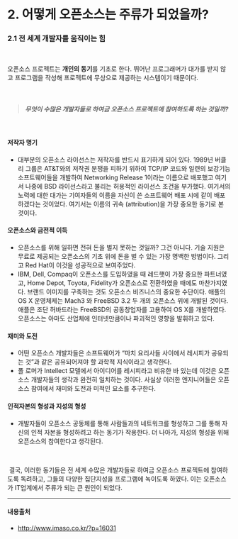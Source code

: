 # 2. 어떻게 오픈소스는 주류가 되었을까?
### 2.1 전 세계 개발자를 움직이는 힘

<br>

오픈소스 프로젝트는 **개인의 동기**를 기초로 한다. 뛰어난 프로그래머가 대가를 받지 않고 프로그램을 작성해 프로젝트에 무상으로 제공하는 시스템이기 때문이다. 

<br>

> #### *무엇이 수많은 개발자들로 하여금 오픈소스 프로젝트에 참여하도록 하는 것일까?*

<br>

#### 저작자 명기
* 대부분의 오픈소스 라이선스는 저작자를 반드시 표기하게 되어 있다. 1989년 버클리 그룹은 AT&T와의 저작권 분쟁을 피하기 위하여 TCP/IP 코드와 일련의 보강기능 소프트웨어들을 개발하여 Networking Release 1이라는 이름으로 배포했고 여기서 나중에 BSD 라이선스라고 불리는 허용적인 라이선스 조건을 부가했다. 여기서의 노력에 대한 대가는 기여자들의 이름을 자신이 쓴 소프트웨어 배포 시에 같이 배포하겠다는 것이었다. 여기서는 이름의 귀속 (attribution)을 가장 중요한 동기로 본 것이다.

#### 오픈소스와 금전적 이득
* 오픈소스를 위해 일하면 전혀 돈을 벌지 못하는 것일까? 그건 아니다. 기술 지원은 무료로 제공되는 오픈소스의 기초 위에 돈을 벌 수 있는 가장 명백한 방법이다. 그리고 Red Hat이 이것을 성공적으로 보여주었다.
* IBM, Dell, Compaq이 오픈소스를 도입하였을 때 레드햇이 가장 중요한 파트너였고, Home Depot, Toyota, Fidelity가 오픈소스로 전환하였을 때에도 마찬가지였다. 브랜드 이미지를 구축하는 것도 오픈소스 비즈니스의 중요한 수단이다. 애플의 OS X 운영체제는 Mach3 와 FreeBSD 3.2 두 개의 오픈소스 위에 개발된 것이다. 애플은 조단 허바드라는 FreeBSD의 공동창업자를 고용하여 OS X를 개발하였다. 오픈소스는 아마도 산업체에 인터넷만큼이나 파괴적인 영향을 발휘하고 있다.

#### 재미와 도전
* 어떤 오픈소스 개발자들은 소프트웨어가 “마치 요리사들 사이에서 레시피가 공유되는 것”과 같은 공유되어져야 할 과학적 지식이라고 생각한다.
* 폴 로머가 Intellect 모델에서 아이디어를 레시피라고 비유한 바 있는데 이것은 오픈소스 개발자들의 생각과 완전히 일치하는 것이다.
사실상 이러한 엔지니어들은 오픈소스 참여에서 재미와 도전과 미적인 요소를 추구한다.


#### 인적자본의 형성과 지성의 형성
* 개발자들이 오픈소스 공동체를 통해 사람들과의 네트워크를 형성하고 그를 통해 자신의 인적 자본을 형성하려고 하는 동기가 작용한다. 더 나아가, 지성의 형성을 위해 오픈소스의 참여한다고 생각된다.

<br>

  결국, 이러한 동기들은 전 세계 수많은 개발자들로 하여금 오픈소스 프로젝트에 참여하도록 독려하고, 그들의 다양한 집단지성을 프로그램에 녹이도록 하였다. 이는 오픈소스가 IT업계에서 주류가 되는 큰 원인이 되었다.

<hr>

#### 내용출처
- http://www.imaso.co.kr/?p=16031
